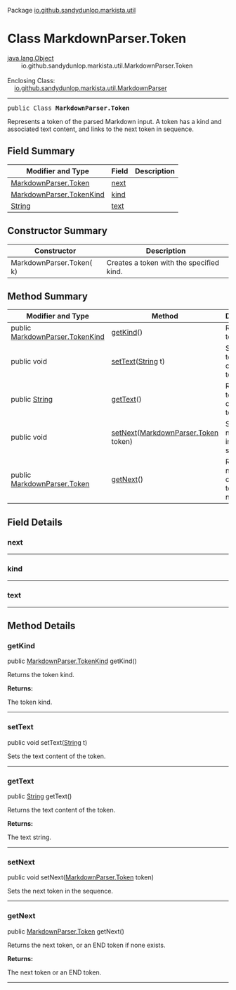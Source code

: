 Package [io.github.sandydunlop.markista.util](index.md)

# Class MarkdownParser.Token
[java.lang.Object](https://docs.oracle.com/en/java/javase/24/docs/api/java.base/java/lang/Object.html)<br/>
        io.github.sandydunlop.markista.util.MarkdownParser.Token<br/>
<br/>
Enclosing Class:<br/>
    [io.github.sandydunlop.markista.util.MarkdownParser](MarkdownParser.md)


----

<span style="font-family: monospace;">public Class __MarkdownParser.Token__</span>

Represents a token of the parsed Markdown input.
A token has a kind and associated text content, and links to the next token in sequence.


## Field Summary

| Modifier and Type                                                                            | Field         | Description |
|----------------------------------------------------------------------------------------------|---------------|-------------|
| [MarkdownParser.Token](MarkdownParser.Token.md)                                              | [next](#next) |             |
| [MarkdownParser.TokenKind](MarkdownParser.TokenKind.md)                                      | [kind](#kind) |             |
| [String](https://docs.oracle.com/en/java/javase/24/docs/api/java.base/java/lang/String.html) | [text](#text) |             |

## Constructor Summary

| Constructor              | Description                              |
|--------------------------|------------------------------------------|
| MarkdownParser.Token( k) | Creates a token with the specified kind. |

## Method Summary

| Modifier and Type                                                                                   | Method                                                                                                              | Description                                             |
|-----------------------------------------------------------------------------------------------------|---------------------------------------------------------------------------------------------------------------------|---------------------------------------------------------|
| public [MarkdownParser.TokenKind](MarkdownParser.TokenKind.md)                                      | [getKind](#getkind)()                                                                                               | Returns the token kind.                                 |
| public void                                                                                         | [setText](#settext)([String](https://docs.oracle.com/en/java/javase/24/docs/api/java.base/java/lang/String.html) t) | Sets the text content of the token.                     |
| public [String](https://docs.oracle.com/en/java/javase/24/docs/api/java.base/java/lang/String.html) | [getText](#gettext)()                                                                                               | Returns the text content of the token.                  |
| public void                                                                                         | [setNext](#setnext)([MarkdownParser.Token](MarkdownParser.Token.md) token)                                          | Sets the next token in the sequence.                    |
| public [MarkdownParser.Token](MarkdownParser.Token.md)                                              | [getNext](#getnext)()                                                                                               | Returns the next token, or an END token if none exists. |

## Field Details

### next




---

### kind




---

### text




---


## Method Details

### getKind

public [MarkdownParser.TokenKind](MarkdownParser.TokenKind.md) getKind()

Returns the token kind.

**Returns:**

The token kind.


---

### setText

public void setText([String](https://docs.oracle.com/en/java/javase/24/docs/api/java.base/java/lang/String.html) t)

Sets the text content of the token.


---

### getText

public [String](https://docs.oracle.com/en/java/javase/24/docs/api/java.base/java/lang/String.html) getText()

Returns the text content of the token.

**Returns:**

The text string.


---

### setNext

public void setNext([MarkdownParser.Token](MarkdownParser.Token.md) token)

Sets the next token in the sequence.


---

### getNext

public [MarkdownParser.Token](MarkdownParser.Token.md) getNext()

Returns the next token, or an END token if none exists.

**Returns:**

The next token or an END token.


---

